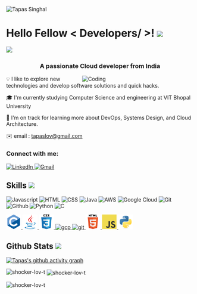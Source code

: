 
![Tapas Singhal](https://github.com/user-attachments/assets/b37f1773-3831-4008-9706-a87c29334bc2)


<h1> Hello Fellow < Developers/ >! <img src = "https://raw.githubusercontent.com/MartinHeinz/MartinHeinz/master/wave.gif" width = 30px> </h1>
<p align='center'>
</p>

<p>
  <a href="https://github.com/DenverCoder1/readme-typing-svg"><img src="https://readme-typing-svg.herokuapp.com?&font=IBM+Plex+Sans&color=abcdef&size=20&lines=Welcome+to+my+GitHub+Profile!;I'm+a+Frontend+Developer;I'm+a+Computer+Science+engineer" /></a>
</p>

<h3 align="center">A passionate Cloud developer from India</h3>

<img align="right" alt="Coding" width="300" src="https://github.com/Adam-pw/Adam-pw/blob/main/animation_500_kxa883sd.gif">
 

💡  I like to explore new technologies and develop software solutions and quick hacks.

🎓  I'm currently studying Computer Science and engineering at VIT Bhopal University  

🌱  I'm on track for learning more about DevOps, Systems Design, and Cloud Architecture.

 ✉️  email : tapaslov@gmail.com
                                                

<h3 align="left">Connect with me:</h3>
 
<a href="https://www.linkedin.com/in/tapas-singhal-b1380521a" target="_blank">
    <img alt="LinkedIn" src="https://img.shields.io/badge/Gmail-red?style=for-the-badge&logo=linkedin&logoColor=white">
  </a> 
 
<a href="tapaslov@gmail.com" target="_blank">
    <img alt="Gmail" src="https://img.shields.io/badge/LinkedIn-0077B5?style=for-the-badge&logo=linkedin&logoColor=white">
  </a> 

<h2> Skills <img src = "https://media2.giphy.com/media/QssGEmpkyEOhBCb7e1/giphy.gif?cid=ecf05e47a0n3gi1bfqntqmob8g9aid1oyj2wr3ds3mg700bl&rid=giphy.gif" width = 32px> </h2>
 <p>
 <a>
    <img alt="Javascript" src="https://img.shields.io/badge/-JavaScript-yellow?style=for-the-badge&logo=javascript&logoColor=white">
  
  </a>
  <a>
    <img alt="HTML" src="https://img.shields.io/badge/-HTML5-E34F26?style=for-the-badge&logo=HTML&logoColor=white">
  
   <a>
    <img alt="CSS" src="https://img.shields.io/badge/-CSS3-1572B6?style=for-the-badge&logo=CSS&logoColor=white">
  </a>
    <a>
    <img alt="Java" src="https://img.shields.io/badge/-Java-yellow?style=for-the-badge&logo=Java&logoColor=white">
  </a>
    <a>
    <img alt="AWS" src="https://img.shields.io/badge/-AWS-white?style=for-the-badge&logo=AWS&logoColor=orange">
  </a>
     <a>
    <img alt="Google Cloud" src="https://img.shields.io/badge/Google%20Cloud-green?style=for-the-badge&logo=googleclod&logoColor=white">
   <a>
    <img alt="Git" src="https://img.shields.io/badge/-Git-red?style=for-the-badge&logo=git&logoColor=white">
   </a>
    <a>
    <img alt="Github" src="https://img.shields.io/badge/-GitHub-brown?style=for-the-badge&logo=github&logoColor=white">
  </a>
      <a>
    <img alt="Python" src="https://img.shields.io/badge/Python-3776AB?style=for-the-badge&logo=python&logoColor=white">
  </a>
       <a>
    <img alt="C" src="https://img.shields.io/badge/-C-orange?style=for-the-badge&logo=C&logoColor=white">
  </a>
  </p>
<p align="left"> </a> <a href="https://www.cprogramming.com/" target="_blank" rel="noreferrer"> <img src="https://raw.githubusercontent.com/devicons/devicon/master/icons/c/c-original.svg" alt="c" width="40" height="40"/> </a> <a href="https://www.w3schools.com/css/" target="_blank" rel="noreferrer">
  <img src="https://raw.githubusercontent.com/devicons/devicon/master/icons/java/java-original.svg" alt="Java" width="40" height="40"/> </a> <a href="https://www.w3schools.com/css/" target="_blank" rel="noreferrer"><img src="https://raw.githubusercontent.com/devicons/devicon/master/icons/css3/css3-original-wordmark.svg" alt="css3" width="40" height="40"/> </a> <a href="https://cloud.google.com" target="_blank" rel="noreferrer"> <img src="https://www.vectorlogo.zone/logos/google_cloud/google_cloud-icon.svg" alt="gcp" width="40" height="40"/> </a> <a href="https://git-scm.com/" target="_blank" rel="noreferrer"> <img src="https://www.vectorlogo.zone/logos/git-scm/git-scm-icon.svg" alt="git" width="40" height="40"/> </a> <a href="https://www.w3.org/html/" target="_blank" rel="noreferrer"> <img src="https://raw.githubusercontent.com/devicons/devicon/master/icons/html5/html5-original-wordmark.svg" alt="html5" width="40" height="40"/> </a> <a href="https://developer.mozilla.org/en-US/docs/Web/JavaScript" target="_blank" rel="noreferrer"> <img src="https://raw.githubusercontent.com/devicons/devicon/master/icons/javascript/javascript-original.svg" alt="javascript" width="40" height="40"/> </a> <a href="https://www.python.org" target="_blank" rel="noreferrer"> <img src="https://raw.githubusercontent.com/devicons/devicon/master/icons/python/python-original.svg" alt="python" width="40" height="40"/> </a> </p>

<h2> Github Stats  <img src = "https://i.pinimg.com/originals/65/c4/f4/65c4f452571be1261e9c623f7da488ac.gif" width = 35px> </h2>
 
  <a href="https://github.com/shocker-lov-t"></a>
    [![Tapas's github activity graph](https://github-readme-activity-graph.vercel.app/graph?username=shocker-lov-t&bg_color=1a1b27&color=38bdae&line=bf91f3&point=70a5fd&area=true&hide_border=true)](https://github.com/shocker-lov-t/github-readme-activity-graph)

<p><img align="left" src="https://github-readme-stats.vercel.app/api/top-langs?username=shocker-lov-t&show_icons=true&locale=en&layout=compact&theme=tokyonight" alt="shocker-lov-t" /></p>



<p>&nbsp;<img align="center" src="https://github-readme-stats.vercel.app/api?username=shocker-lov-t&show_icons=true&locale=en&theme=tokyonight" alt="shocker-lov-t" /></p>



<p><img align="center" src="https://github-readme-streak-stats.herokuapp.com/?user=shocker-lov-t&&theme=tokyonight" alt="shocker-lov-t" /></p>

